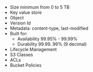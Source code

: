 - Size minimum from 0 to 5 TB 
- Key value store
- Object
- Version Id
- Metadata: content-type, last-modified
- Built for:
	- Availability 99.95% - 99.99%
	- Durability 99.99..99% (9 decimal)
- Lifecycle Management
- S3 Classes
- ACLs
- Bucket Policies 




